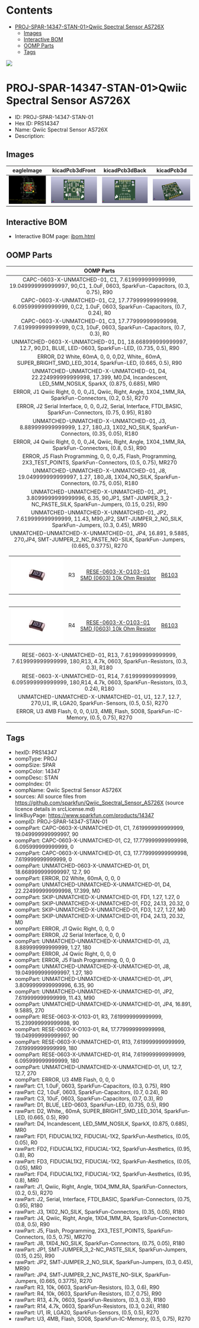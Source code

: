 



Contents
========

* [PROJ-SPAR-14347-STAN-01>Qwiic Spectral Sensor AS726X](#proj-spar-14347-stan-01qwiic-spectral-sensor-as726x)
	* [Images](#images)
	* [Interactive BOM](#interactive-bom)
	* [OOMP Parts](#oomp-parts)
	* [Tags](#tags)
  
![][im]
# PROJ-SPAR-14347-STAN-01>Qwiic Spectral Sensor AS726X

- ID: PROJ-SPAR-14347-STAN-01
- Hex ID: PRS14347
- Name: Qwiic Spectral Sensor AS726X
- Description: 

## Images
  
  

|eagleImage|kicadPcb3dFront|kicadPcb3dBack|kicadPcb3d|
| :---: | :---: | :---: | :---: |
|[![eagleImage](eagleImage_140.png)](eagleImage_600.png)|[![kicadPcb3dFront](kicadPcb3dFront_140.png)](kicadPcb3dFront_600.png)|[![kicadPcb3dBack](kicadPcb3dBack_140.png)](kicadPcb3dBack_600.png)|[![kicadPcb3d](kicadPcb3d_140.png)](kicadPcb3d_600.png)|

## Interactive BOM

- Interactive BOM page: [ibom.html](kicad/bom/ibom.html)

## OOMP Parts
  

|OOMP Parts|
| :---: |
|CAPC-0603-X-UNMATCHED-01, C1, 7.619999999999999, 19.049999999999997, 90,C1, 1.0uF, 0603, SparkFun-Capacitors, (0.3, 0.75), R90|
|CAPC-0603-X-UNMATCHED-01, C2, 17.779999999999998, 6.095999999999999, 0,C2, 1.0uF, 0603, SparkFun-Capacitors, (0.7, 0.24), R0|
|CAPC-0603-X-UNMATCHED-01, C3, 17.779999999999998, 7.619999999999999, 0,C3, 10uF, 0603, SparkFun-Capacitors, (0.7, 0.3), R0|
|UNMATCHED-0603-X-UNMATCHED-01, D1, 18.668999999999997, 12.7, 90,D1, BLUE, LED-0603, SparkFun-LED, (0.735, 0.5), R90|
|ERROR, D2 White, 60mA, 0, 0, 0,D2, White,, 60mA, SUPER_BRIGHT_SMD_LED_3014, SparkFun-LED, (0.665, 0.5), R90|
|UNMATCHED-UNMATCHED-X-UNMATCHED-01, D4, 22.224999999999998, 17.399, M0,D4, Incandescent, LED_5MM_NOSILK, SparkX, (0.875, 0.685), MR0|
|ERROR, J1 Qwiic Right, 0, 0, 0,J1, Qwiic, Right, Angle, 1X04_1MM_RA, SparkFun-Connectors, (0.2, 0.5), R270|
|ERROR, J2 Serial Interface, 0, 0, 0,J2, Serial, Interface, FTDI_BASIC, SparkFun-Connectors, (0.75, 0.95), R180|
|UNMATCHED-UNMATCHED-X-UNMATCHED-01, J3, 8.889999999999999, 1.27, 180,J3, 1X02_NO_SILK, SparkFun-Connectors, (0.35, 0.05), R180|
|ERROR, J4 Qwiic Right, 0, 0, 0,J4, Qwiic, Right, Angle, 1X04_1MM_RA, SparkFun-Connectors, (0.8, 0.5), R90|
|ERROR, J5 Flash Programming, 0, 0, 0,J5, Flash, Programming, 2X3_TEST_POINTS, SparkFun-Connectors, (0.5, 0.75), MR270|
|UNMATCHED-UNMATCHED-X-UNMATCHED-01, J8, 19.049999999999997, 1.27, 180,J8, 1X04_NO_SILK, SparkFun-Connectors, (0.75, 0.05), R180|
|UNMATCHED-UNMATCHED-X-UNMATCHED-01, JP1, 3.8099999999999996, 6.35, 90,JP1, SMT-JUMPER_3_2-NC_PASTE_SILK, SparkFun-Jumpers, (0.15, 0.25), R90|
|UNMATCHED-UNMATCHED-X-UNMATCHED-01, JP2, 7.619999999999999, 11.43, M90,JP2, SMT-JUMPER_2_NO_SILK, SparkFun-Jumpers, (0.3, 0.45), MR90|
|UNMATCHED-UNMATCHED-X-UNMATCHED-01, JP4, 16.891, 9.5885, 270,JP4, SMT-JUMPER_2_NC_PASTE_NO-SILK, SparkFun-Jumpers, (0.665, 0.3775), R270|
|<table><tr><td>![RESE-0603-X-O103-01](https://raw.githubusercontent.com/oomlout/oomlout_OOMP_parts/main/RESE-0603-X-O103-01/image_140.jpg)</td><td> R3</td><td>[RESE-0603-X-O103-01<br>SMD (0603) 10k Ohm Resistor](https://github.com/oomlout/oomlout_OOMP_parts/tree/main/RESE-0603-X-O103-01/)</td><td>[R6103](https://github.com/oomlout/oomlout_OOMP_parts/tree/main/RESE-0603-X-O103-01/)</td></tr></table>|
|<table><tr><td>![RESE-0603-X-O103-01](https://raw.githubusercontent.com/oomlout/oomlout_OOMP_parts/main/RESE-0603-X-O103-01/image_140.jpg)</td><td> R4</td><td>[RESE-0603-X-O103-01<br>SMD (0603) 10k Ohm Resistor](https://github.com/oomlout/oomlout_OOMP_parts/tree/main/RESE-0603-X-O103-01/)</td><td>[R6103](https://github.com/oomlout/oomlout_OOMP_parts/tree/main/RESE-0603-X-O103-01/)</td></tr></table>|
|RESE-0603-X-UNMATCHED-01, R13, 7.619999999999999, 7.619999999999999, 180,R13, 4.7k, 0603, SparkFun-Resistors, (0.3, 0.3), R180|
|RESE-0603-X-UNMATCHED-01, R14, 7.619999999999999, 6.095999999999999, 180,R14, 4.7k, 0603, SparkFun-Resistors, (0.3, 0.24), R180|
|UNMATCHED-UNMATCHED-X-UNMATCHED-01, U1, 12.7, 12.7, 270,U1, IR, LGA20, SparkFun-Sensors, (0.5, 0.5), R270|
|ERROR, U3 4MB Flash, 0, 0, 0,U3, 4MB, Flash, SO08, SparkFun-IC-Memory, (0.5, 0.75), R270|

## Tags

- hexID: PRS14347
- oompType: PROJ
- oompSize: SPAR
- oompColor: 14347
- oompDesc: STAN
- oompIndex: 01
- oompName: Qwiic Spectral Sensor AS726X
- sources: All source files from https://github.com/sparkfun/Qwiic_Spectral_Sensor_AS726X (source licence details in srcLicense.md)
- linkBuyPage: https://www.sparkfun.com/products/14347
- oompID: PROJ-SPAR-14347-STAN-01
- oompPart: CAPC-0603-X-UNMATCHED-01, C1, 7.619999999999999, 19.049999999999997, 90
- oompPart: CAPC-0603-X-UNMATCHED-01, C2, 17.779999999999998, 6.095999999999999, 0
- oompPart: CAPC-0603-X-UNMATCHED-01, C3, 17.779999999999998, 7.619999999999999, 0
- oompPart: UNMATCHED-0603-X-UNMATCHED-01, D1, 18.668999999999997, 12.7, 90
- oompPart: ERROR, D2 White, 60mA, 0, 0, 0
- oompPart: UNMATCHED-UNMATCHED-X-UNMATCHED-01, D4, 22.224999999999998, 17.399, M0
- oompPart: SKIP-UNMATCHED-X-UNMATCHED-01, FD1, 1.27, 1.27, 0
- oompPart: SKIP-UNMATCHED-X-UNMATCHED-01, FD2, 24.13, 20.32, 0
- oompPart: SKIP-UNMATCHED-X-UNMATCHED-01, FD3, 1.27, 1.27, M0
- oompPart: SKIP-UNMATCHED-X-UNMATCHED-01, FD4, 24.13, 20.32, M0
- oompPart: ERROR, J1 Qwiic Right, 0, 0, 0
- oompPart: ERROR, J2 Serial Interface, 0, 0, 0
- oompPart: UNMATCHED-UNMATCHED-X-UNMATCHED-01, J3, 8.889999999999999, 1.27, 180
- oompPart: ERROR, J4 Qwiic Right, 0, 0, 0
- oompPart: ERROR, J5 Flash Programming, 0, 0, 0
- oompPart: UNMATCHED-UNMATCHED-X-UNMATCHED-01, J8, 19.049999999999997, 1.27, 180
- oompPart: UNMATCHED-UNMATCHED-X-UNMATCHED-01, JP1, 3.8099999999999996, 6.35, 90
- oompPart: UNMATCHED-UNMATCHED-X-UNMATCHED-01, JP2, 7.619999999999999, 11.43, M90
- oompPart: UNMATCHED-UNMATCHED-X-UNMATCHED-01, JP4, 16.891, 9.5885, 270
- oompPart: RESE-0603-X-O103-01, R3, 7.619999999999999, 15.239999999999998, 90
- oompPart: RESE-0603-X-O103-01, R4, 17.779999999999998, 19.049999999999997, 90
- oompPart: RESE-0603-X-UNMATCHED-01, R13, 7.619999999999999, 7.619999999999999, 180
- oompPart: RESE-0603-X-UNMATCHED-01, R14, 7.619999999999999, 6.095999999999999, 180
- oompPart: UNMATCHED-UNMATCHED-X-UNMATCHED-01, U1, 12.7, 12.7, 270
- oompPart: ERROR, U3 4MB Flash, 0, 0, 0
- rawPart: C1, 1.0uF, 0603, SparkFun-Capacitors, (0.3, 0.75), R90
- rawPart: C2, 1.0uF, 0603, SparkFun-Capacitors, (0.7, 0.24), R0
- rawPart: C3, 10uF, 0603, SparkFun-Capacitors, (0.7, 0.3), R0
- rawPart: D1, BLUE, LED-0603, SparkFun-LED, (0.735, 0.5), R90
- rawPart: D2, White,, 60mA, SUPER_BRIGHT_SMD_LED_3014, SparkFun-LED, (0.665, 0.5), R90
- rawPart: D4, Incandescent, LED_5MM_NOSILK, SparkX, (0.875, 0.685), MR0
- rawPart: FD1, FIDUCIAL1X2, FIDUCIAL-1X2, SparkFun-Aesthetics, (0.05, 0.05), R0
- rawPart: FD2, FIDUCIAL1X2, FIDUCIAL-1X2, SparkFun-Aesthetics, (0.95, 0.8), R0
- rawPart: FD3, FIDUCIAL1X2, FIDUCIAL-1X2, SparkFun-Aesthetics, (0.05, 0.05), MR0
- rawPart: FD4, FIDUCIAL1X2, FIDUCIAL-1X2, SparkFun-Aesthetics, (0.95, 0.8), MR0
- rawPart: J1, Qwiic, Right, Angle, 1X04_1MM_RA, SparkFun-Connectors, (0.2, 0.5), R270
- rawPart: J2, Serial, Interface, FTDI_BASIC, SparkFun-Connectors, (0.75, 0.95), R180
- rawPart: J3, 1X02_NO_SILK, SparkFun-Connectors, (0.35, 0.05), R180
- rawPart: J4, Qwiic, Right, Angle, 1X04_1MM_RA, SparkFun-Connectors, (0.8, 0.5), R90
- rawPart: J5, Flash, Programming, 2X3_TEST_POINTS, SparkFun-Connectors, (0.5, 0.75), MR270
- rawPart: J8, 1X04_NO_SILK, SparkFun-Connectors, (0.75, 0.05), R180
- rawPart: JP1, SMT-JUMPER_3_2-NC_PASTE_SILK, SparkFun-Jumpers, (0.15, 0.25), R90
- rawPart: JP2, SMT-JUMPER_2_NO_SILK, SparkFun-Jumpers, (0.3, 0.45), MR90
- rawPart: JP4, SMT-JUMPER_2_NC_PASTE_NO-SILK, SparkFun-Jumpers, (0.665, 0.3775), R270
- rawPart: R3, 10k, 0603, SparkFun-Resistors, (0.3, 0.6), R90
- rawPart: R4, 10k, 0603, SparkFun-Resistors, (0.7, 0.75), R90
- rawPart: R13, 4.7k, 0603, SparkFun-Resistors, (0.3, 0.3), R180
- rawPart: R14, 4.7k, 0603, SparkFun-Resistors, (0.3, 0.24), R180
- rawPart: U1, IR, LGA20, SparkFun-Sensors, (0.5, 0.5), R270
- rawPart: U3, 4MB, Flash, SO08, SparkFun-IC-Memory, (0.5, 0.75), R270



[im]: kicadPcb3d_450.png
